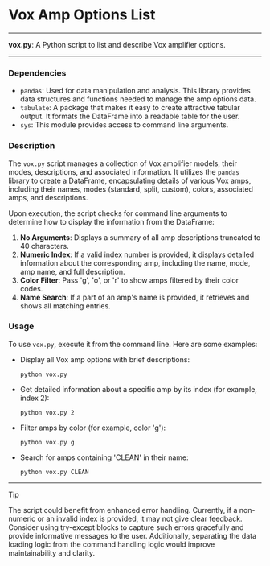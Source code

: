 # Vox Amp Options List

---

**vox.py**: A Python script to list and describe Vox amplifier options.

---

### Dependencies

- `pandas`: Used for data manipulation and analysis. This library provides data structures and functions needed to manage the amp options data.
- `tabulate`: A package that makes it easy to create attractive tabular output. It formats the DataFrame into a readable table for the user.
- `sys`: This module provides access to command line arguments.

### Description

The `vox.py` script manages a collection of Vox amplifier models, their modes, descriptions, and associated information. It utilizes the `pandas` library to create a DataFrame, encapsulating details of various Vox amps, including their names, modes (standard, split, custom), colors, associated amps, and descriptions.

Upon execution, the script checks for command line arguments to determine how to display the information from the DataFrame:

1. **No Arguments**: Displays a summary of all amp descriptions truncated to 40 characters.
2. **Numeric Index**: If a valid index number is provided, it displays detailed information about the corresponding amp, including the name, mode, amp name, and full description.
3. **Color Filter**: Pass 'g', 'o', or 'r' to show amps filtered by their color codes.
4. **Name Search**: If a part of an amp's name is provided, it retrieves and shows all matching entries.

### Usage

To use `vox.py`, execute it from the command line. Here are some examples:

- Display all Vox amp options with brief descriptions:
  ```
  python vox.py
  ```

- Get detailed information about a specific amp by its index (for example, index 2):
  ```
  python vox.py 2
  ```

- Filter amps by color (for example, color 'g'):
  ```
  python vox.py g
  ```

- Search for amps containing 'CLEAN' in their name:
  ```
  python vox.py CLEAN
  ```

---

> [!TIP]
> The script could benefit from enhanced error handling. Currently, if a non-numeric or an invalid index is provided, it may not give clear feedback. Consider using try-except blocks to capture such errors gracefully and provide informative messages to the user. Additionally, separating the data loading logic from the command handling logic would improve maintainability and clarity.